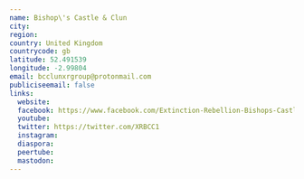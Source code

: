 ```yaml
---
name: Bishop\'s Castle & Clun
city:
region:
country: United Kingdom
countrycode: gb
latitude: 52.491539
longitude: -2.99804
email: bcclunxrgroup@protonmail.com
publiciseemail: false
links:
  website:
  facebook: https://www.facebook.com/Extinction-Rebellion-Bishops-Castle-Clun-Valley-504286230307320/
  youtube:
  twitter: https://twitter.com/XRBCC1
  instagram:
  diaspora:
  peertube:
  mastodon:
---
```


